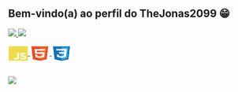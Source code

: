 ## Bem-vindo(a) ao perfil do TheJonas2099 😁

 <div>
   <a href="https://github.com/TheJonas2099">
   <img height="180em" src="https://github-readme-stats.vercel.app/api?username=TheJonas2099&show_icons=true&theme=tokyonight&include_all_commits=true&count_private=true"/>
   <img height="180em" src="https://github-readme-stats.vercel.app/api/top-langs/?username=TheJonas2099&layout=compact&langs_count=6&theme=tokyonight"/>
</div>
    
<div style="display: inline_block"><br>
  <img align="center" alt="Js" height="30" width="40" src="https://raw.githubusercontent.com/devicons/devicon/master/icons/javascript/javascript-plain.svg">
  <img align="center" alt="HTML" height="30" width="40" src="https://raw.githubusercontent.com/devicons/devicon/master/icons/html5/html5-original.svg">
  <img align="center" alt="CSS" height="30" width="40" src="https://raw.githubusercontent.com/devicons/devicon/master/icons/css3/css3-original.svg">
</div>
 
<br>
 
 <a href = "vitor.k2099@gmail.com"><img src="https://img.shields.io/badge/-Gmail-%23333?style=for-the-badge&logo=gmail&logoColor=white" target="_blank"></a>
